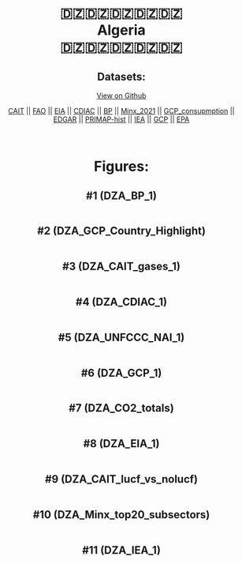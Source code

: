 
<center>
<h1 align="center">
🇩🇿🇩🇿🇩🇿🇩🇿🇩🇿
<br>
Algeria
<br>
🇩🇿🇩🇿🇩🇿🇩🇿🇩🇿
</h1>
<h2>Datasets:</h2>
<p><a href="https://github.com/dquintani/GreenhouseData/tree/master/country_data/DZA_Algeria/data">View on Github</a>
<br></p><p><a href="data/DZA_CAIT.csv">CAIT</a> || <a href="data/DZA_FAO.csv">FAO</a> || <a href="data/DZA_EIA.csv">EIA</a> || <a href="data/DZA_CDIAC.csv">CDIAC</a> || <a href="data/DZA_BP.csv">BP</a> || <a href="data/DZA_Minx_2021.csv">Minx_2021</a> || <a href="data/DZA_GCP_consupmption.csv">GCP_consupmption</a> || <a href="data/DZA_EDGAR.csv">EDGAR</a> || <a href="data/DZA_PRIMAP-hist.csv">PRIMAP-hist</a> || <a href="data/DZA_IEA.csv">IEA</a> || <a href="data/DZA_GCP.csv">GCP</a> || <a href="data/DZA_EPA.csv">EPA</a></p><p><br></p>
<h1>Figures:</h1><h2>#1 (DZA_BP_1)</h2>
<p><img alt="" src="figures/DZA_BP_1.png" /></p><h2>#2 (DZA_GCP_Country_Highlight)</h2>
<p><img alt="" src="figures/DZA_GCP_Country_Highlight.png" /></p><h2>#3 (DZA_CAIT_gases_1)</h2>
<p><img alt="" src="figures/DZA_CAIT_gases_1.png" /></p><h2>#4 (DZA_CDIAC_1)</h2>
<p><img alt="" src="figures/DZA_CDIAC_1.png" /></p><h2>#5 (DZA_UNFCCC_NAI_1)</h2>
<p><img alt="" src="figures/DZA_UNFCCC_NAI_1.png" /></p><h2>#6 (DZA_GCP_1)</h2>
<p><img alt="" src="figures/DZA_GCP_1.png" /></p><h2>#7 (DZA_CO2_totals)</h2>
<p><img alt="" src="figures/DZA_CO2_totals.png" /></p><h2>#8 (DZA_EIA_1)</h2>
<p><img alt="" src="figures/DZA_EIA_1.png" /></p><h2>#9 (DZA_CAIT_lucf_vs_nolucf)</h2>
<p><img alt="" src="figures/DZA_CAIT_lucf_vs_nolucf.png" /></p><h2>#10 (DZA_Minx_top20_subsectors)</h2>
<p><img alt="" src="figures/DZA_Minx_top20_subsectors.png" /></p><h2>#11 (DZA_IEA_1)</h2>
<p><img alt="" src="figures/DZA_IEA_1.png" /></p>